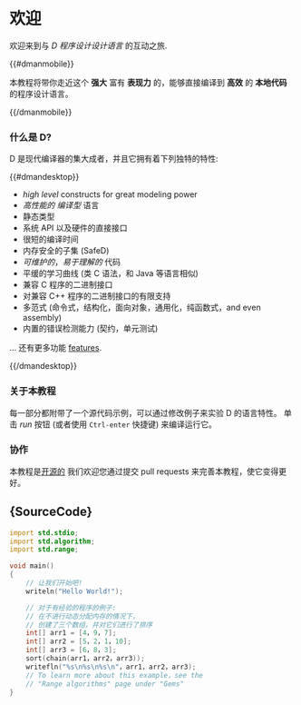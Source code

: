 # 欢迎

欢迎来到与 *D 程序设计设计语言* 的互动之旅.

{{#dmanmobile}}

本教程将带你走近这个 __强大__ 富有 __表现力__ 的，能够直接编译到 __高效__ 的 __本地代码__ 的程序设计语言。

{{/dmanmobile}}

### 什么是 D?

D 是现代编译器的集大成者，并且它拥有着下列独特的特性:

{{#dmandesktop}}

- _high level_ constructs for great modeling power
- _高性能的_ _编译型_ 语言
- 静态类型
- 系统 API 以及硬件的直接接口
- 很短的编译时间
- 内存安全的子集 (SafeD)
- _可维护的_，_易于理解的_ 代码
- 平缓的学习曲线 (类 C 语法，和 Java 等语言相似)
- 兼容 C 程序的二进制接口
- 对兼容 C++ 程序的二进制接口的有限支持
- 多范式 (命令式，结构化，面向对象，通用化，纯函数式，and even assembly)
- 内置的错误检测能力 (契约，单元测试)

... 还有更多功能 [features](http://dlang.org/overview.html).

{{/dmandesktop}}

### 关于本教程

每一部分都附带了一个源代码示例，可以通过修改例子来实验 D 的语言特性。
单击 _run_ 按钮 (或者使用 `Ctrl-enter` 快捷键) 来编译运行它。

### 协作

本教程是[开源的](https://github.com/dlang-tour)
我们欢迎您通过提交 pull requests 来完善本教程，使它变得更好。

## {SourceCode}

```d
import std.stdio;
import std.algorithm;
import std.range;

void main()
{
    // 让我们开始吧!
    writeln("Hello World!");

    // 对于有经验的程序的例子:
    // 在不进行动态分配内存的情况下，
    // 创建了三个数组，并对它们进行了排序
    int[] arr1 = [4，9，7];
    int[] arr2 = [5，2，1，10];
    int[] arr3 = [6，8，3];
    sort(chain(arr1，arr2，arr3));
    writefln("%s\n%s\n%s\n"，arr1，arr2，arr3);
    // To learn more about this example，see the
    // "Range algorithms" page under "Gems"
}
```
